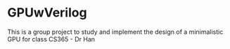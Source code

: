 # GPUwVerilog
This is a group project to study and implement the design of a minimalistic GPU for class CS365 - Dr Han

